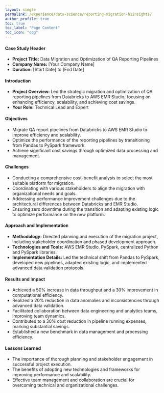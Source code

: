 ```yaml
---
layout: single
permalink: /experience/data-science/reporting-migration-h1insights/
author_profile: true
toc: true
toc_label: "Page Content"
toc_icon: "cog"
---
```


#### Case Study Header
- **Project Title:** Data Migration and Optimization of QA Reporting Pipelines
- **Company Name:** [Your Company Name]
- **Duration:** [Start Date] to [End Date]

#### Introduction
- **Project Overview:** Led the strategic migration and optimization of QA reporting pipelines from Databricks to AWS EMR Studio, focusing on enhancing efficiency, scalability, and achieving cost savings.
- **Your Role:** Technical Lead and Expert

#### Objectives
- Migrate QA report pipelines from Databricks to AWS EMR Studio to improve efficiency and scalability.
- Optimize the performance of the reporting pipelines by transitioning from Pandas to PySpark framework.
- Achieve significant cost savings through optimized data processing and management.

#### Challenges
- Conducting a comprehensive cost-benefit analysis to select the most suitable platform for migration.
- Coordinating with various stakeholders to align the migration with organizational needs and goals.
- Addressing performance improvement challenges due to the architectural differences between Databricks and EMR Studio.
- Ensuring zero downtime during the transition and adapting existing logic to optimize performance on the new platform.

#### Approach and Implementation
- **Methodology:** Directed planning and execution of the migration project, including stakeholder coordination and phased development approach.
- **Technologies and Tools:** AWS EMR Studio, PySpark, centralized Python and PySpark libraries.
- **Implementation Details:** Led the technical shift from Pandas to PySpark, developed new pipelines, adapted existing logic, and implemented advanced data validation protocols.

#### Results and Impact
- Achieved a 50% increase in data throughput and a 30% improvement in computational efficiency.
- Realized a 20% reduction in data anomalies and inconsistencies through advanced data validation.
- Facilitated collaboration between data engineering and analytics teams, improving team dynamics.
- Contributed to a 30% cost reduction in pipeline running expenses, marking substantial savings.
- Established a new benchmark in data management and processing efficiency.

#### Lessons Learned
- The importance of thorough planning and stakeholder engagement in successful project execution.
- The benefits of adopting new technologies and frameworks for improving performance and scalability.
- Effective team management and collaboration are crucial for overcoming technical and organizational challenges.
